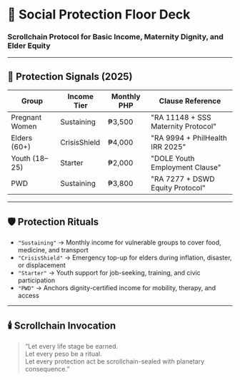 # 💸 Social Protection Floor Deck  
### Scrollchain Protocol for Basic Income, Maternity Dignity, and Elder Equity

---

## 🧠 Protection Signals (2025)

| Group             | Income Tier     | Monthly PHP | Clause Reference                  |
|-------------------|------------------|-------------|-----------------------------------|
| Pregnant Women    | Sustaining       | ₱3,500      | "RA 11148 + SSS Maternity Protocol"  
| Elders (60+)      | CrisisShield     | ₱4,000      | "RA 9994 + PhilHealth IRR 2025"  
| Youth (18–25)     | Starter          | ₱2,000      | "DOLE Youth Employment Clause"  
| PWD               | Sustaining       | ₱3,800      | "RA 7277 + DSWD Equity Protocol"  

---

## 🛡️ Protection Rituals

- `"Sustaining"` → Monthly income for vulnerable groups to cover food, medicine, and transport  
- `"CrisisShield"` → Emergency top-up for elders during inflation, disaster, or displacement  
- `"Starter"` → Youth support for job-seeking, training, and civic participation  
- `"PWD"` → Anchors dignity-certified income for mobility, therapy, and access  

---

## 🕯️ Scrollchain Invocation

> “Let every life stage be earned.  
> Let every peso be a ritual.  
> Let every protection act be scrollchain-sealed with planetary consequence.”
